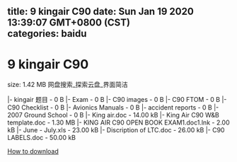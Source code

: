 
title: 9 kingair C90
date: Sun Jan 19 2020 13:39:07 GMT+0800 (CST)    
categories: baidu
---

# 9 kingair C90
size: 1.42 MB
 网盘搜索_探索云盘_界面简洁
 
|- kingair 题目 - 0 B
|- Exam - 0 B
|- C90 images - 0 B
|- C90 FTOM - 0 B
|- C90 Checklist - 0 B
|- Avionics Manuals - 0 B
|- accident reports - 0 B
|- 2007 Ground School - 0 B
|- King air.doc - 14.00 kB
|- King Air C90 W&B template.doc - 1.30 MB
|- KING AIR C90 OPEN BOOK EXAM1.doc1.lnk - 2.00 kB
|- June - July.xls - 23.00 kB
|- Discription of LTC.doc - 26.00 kB
|- C90 LABELS.doc - 50.00 kB

[How to download](https://bpcam.bemobtrk.com/go/2ceec3aa-1ca2-46d6-b9ff-aaa5c184517c?jno=2391)